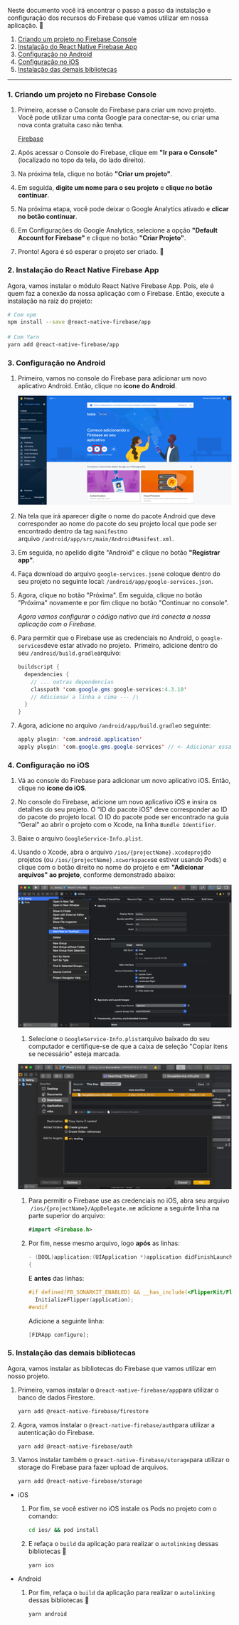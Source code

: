 Neste documento você irá encontrar o passo a passo da instalação e configuração dos recursos do Firebase que vamos utilizar em nossa aplicação. 💜

1. [Criando um projeto no Firebase Console](https://www.notion.so/Instala-o-e-Configura-o-Firebase-939e568bc5d240f8949a6ab1cafadd43)
2. [Instalação do React Native Firebase App](https://www.notion.so/Instala-o-e-Configura-o-Firebase-939e568bc5d240f8949a6ab1cafadd43)
3. [Configuração no Android](https://www.notion.so/Instala-o-e-Configura-o-Firebase-939e568bc5d240f8949a6ab1cafadd43)
4. [Configuração no iOS](https://www.notion.so/Instala-o-e-Configura-o-Firebase-939e568bc5d240f8949a6ab1cafadd43)
5. [Instalação das demais bibliotecas](https://www.notion.so/Instala-o-e-Configura-o-Firebase-939e568bc5d240f8949a6ab1cafadd43)

---

### 1. Criando um projeto no Firebase Console

1. Primeiro, acesse o Console do Firebase para criar um novo projeto. Você pode utilizar uma conta Google para conectar-se, ou criar uma nova conta gratuita caso não tenha.

   [Firebase](https://firebase.google.com/)

2. Após acessar o Console do Firebase, clique em **"Ir para o Console"** (localizado no topo da tela, do lado direito).
3. Na próxima tela, clique no botão **"Criar um projeto"**.
4. Em seguida, **digite um nome para o seu projeto** e **clique no botão continuar**.
5. Na próxima etapa, você pode deixar o Google Analytics ativado e **clicar no botão continuar**.
6. Em Configurações do Google Analytics, selecione a opção **"Default Account for Firebase"** e clique no botão **"Criar Projeto"**.
7. Pronto! Agora é só esperar o projeto ser criado. 🎉

### 2. Instalação do React Native Firebase App

Agora, vamos instalar o módulo React Native Firebase App. Pois, ele é quem faz a conexão da nossa aplicação com o Firebase. Então, execute a instalação na raiz do projeto:

```bash
# Com npm
npm install --save @react-native-firebase/app

# Com Yarn
yarn add @react-native-firebase/app
```

### 3. Configuração no Android

1. Primeiro, vamos no console do Firebase para adicionar um novo aplicativo Android. Então, clique no **ícone do Android**.

   ![Untitled](images/firebase.png)

1. Na tela que irá aparecer digite o nome do pacote Android que deve corresponder ao nome do pacote do seu projeto local que pode ser encontrado dentro da tag `manifest`no arquivo `/android/app/src/main/AndroidManifest.xml`.
1. Em seguida, no apelido digite "Android" e clique no botão **"Registrar app"**.
1. Faça download do arquivo `google-services.json`e coloque dentro do seu projeto no seguinte local: `/android/app/google-services.json`.
1. Agora, clique no botão "Próxima". Em seguida, clique no botão "Próxima" novamente e por fim clique no botão "Continuar no console".

   _Agora vamos configurar o código nativo que irá conecta a nossa aplicação com o Firebase._

1. Para permitir que o Firebase use as credenciais no Android, o `google-services`deve estar ativado no projeto.  Primeiro, adicione dentro do seu `/android/build.gradle`arquivo:

   ```java
   buildscript {
     dependencies {
       // ... outras dependencias
       classpath 'com.google.gms:google-services:4.3.10'
       // Adicionar a linha a cima --- /\
     }
   }
   ```

1. Agora, adicione no arquivo `/android/app/build.gradle`o seguinte:

   ```java
   apply plugin: 'com.android.application'
   apply plugin: 'com.google.gms.google-services' // <- Adicionar essa linha.
   ```

### 4. Configuração no iOS

1. Vá ao console do Firebase para adicionar um novo aplicativo iOS. Então, clique no **ícone do iOS**.
2. No console do Firebase, adicione um novo aplicativo iOS e insira os detalhes do seu projeto. O "ID do pacote iOS" deve corresponder ao ID do pacote do projeto local. O ID do pacote pode ser encontrado na guia "Geral" ao abrir o projeto com o Xcode, na linha `Bundle Identifier`.
3. Baixe o arquivo `GoogleService-Info.plist`.
4. Usando o Xcode, abra o arquivo `/ios/{projectName}.xcodeproj`do projetos (ou `/ios/{projectName}.xcworkspace`se estiver usando Pods) e clique com o botão direito no nome do projeto e em **"Adicionar arquivos" ao projeto**, conforme demonstrado abaixo:

   ![Untitled](images/iOS-1.png)

   1. Selecione o `GoogleService-Info.plist`arquivo baixado do seu computador e certifique-se de que a caixa de seleção "Copiar itens se necessário" esteja marcada.

   ![Untitled](images/iOS-2.png)

   1. Para permitir o Firebase use as credenciais no iOS, abra seu arquivo  `/ios/{projectName}/AppDelegate.m`e adicione a seguinte linha na parte superior do arquivo:

      ```swift
      #import <Firebase.h>
      ```

   2. Por fim, nesse mesmo arquivo, logo **após** as linhas:

      ```objectivec
      - (BOOL)application:(UIApplication *)application didFinishLaunchingWithOptions:(NSDictionary *)launchOptions
      {
      ```

      E **antes** das linhas:

      ```objectivec
      #if defined(FB_SONARKIT_ENABLED) && __has_include(<FlipperKit/FlipperClient.h>)
        InitializeFlipper(application);
      #endif
      ```

      Adicione a seguinte linha:

      ```objectivec
      [FIRApp configure];
      ```

### 5. Instalação das demais bibliotecas

Agora, vamos instalar as bibliotecas do Firebase que vamos utilizar em nosso projeto.

1. Primeiro, vamos instalar o `@react-native-firebase/app`para utilizar o banco de dados Firestore.

   ```bash
   yarn add @react-native-firebase/firestore
   ```

2. Agora, vamos instalar o `@react-native-firebase/auth`para utilizar a autenticação do Firebase.

   ```bash
   yarn add @react-native-firebase/auth
   ```

3. Vamos instalar também o `@react-native-firebase/storage`para utilizar o storage do Firebase para fazer upload de arquivos.

   ```bash
   yarn add @react-native-firebase/storage
   ```

- iOS

  1. Por fim, se você estiver no iOS instale os Pods no projeto com o comando:

     ```bash
     cd ios/ && pod install
     ```

  2. E refaça o `build` da aplicação para realizar o `autolinking` dessas bibliotecas 🎉

     ```bash
     yarn ios
     ```

- Android

  1. Por fim, refaça o `build` da aplicação para realizar o `autolinking` dessas bibliotecas 🎉

     ```bash
     yarn android
     ```
